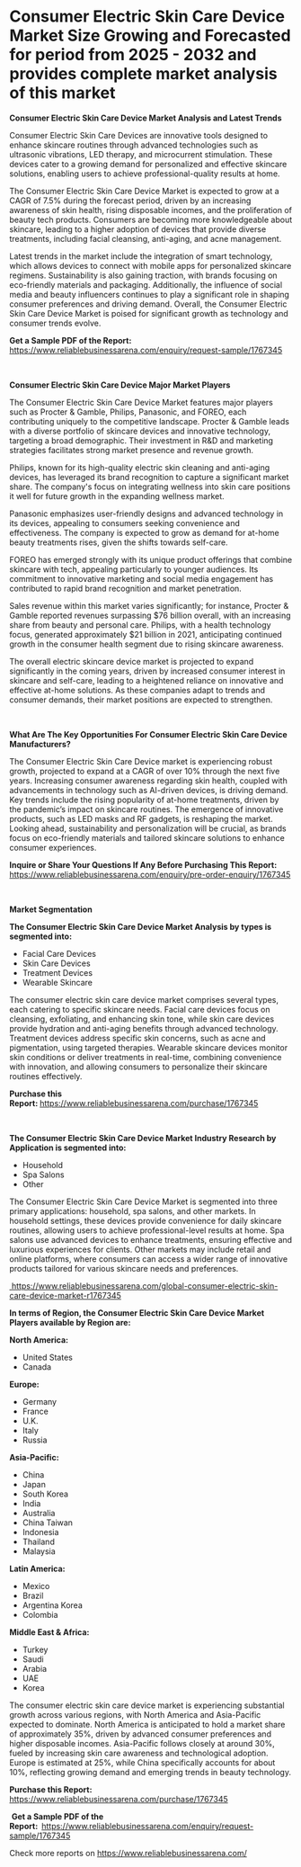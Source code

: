 <p><h1>Consumer Electric Skin Care Device Market Size Growing and Forecasted for period from 2025 - 2032 and provides complete market analysis of this market</h1></p><p><strong>Consumer Electric Skin Care Device Market Analysis and Latest Trends</strong></p>
<p><p>Consumer Electric Skin Care Devices are innovative tools designed to enhance skincare routines through advanced technologies such as ultrasonic vibrations, LED therapy, and microcurrent stimulation. These devices cater to a growing demand for personalized and effective skincare solutions, enabling users to achieve professional-quality results at home.</p><p>The Consumer Electric Skin Care Device Market is expected to grow at a CAGR of 7.5% during the forecast period, driven by an increasing awareness of skin health, rising disposable incomes, and the proliferation of beauty tech products. Consumers are becoming more knowledgeable about skincare, leading to a higher adoption of devices that provide diverse treatments, including facial cleansing, anti-aging, and acne management.</p><p>Latest trends in the market include the integration of smart technology, which allows devices to connect with mobile apps for personalized skincare regimens. Sustainability is also gaining traction, with brands focusing on eco-friendly materials and packaging. Additionally, the influence of social media and beauty influencers continues to play a significant role in shaping consumer preferences and driving demand. Overall, the Consumer Electric Skin Care Device Market is poised for significant growth as technology and consumer trends evolve.</p></p>
<p><strong>Get a Sample PDF of the Report:&nbsp;</strong> <a href="https://www.reliablebusinessarena.com/enquiry/request-sample/1767345?utm_campaign=2180&utm_medium=2&utm_source=Github&utm_content=ia&utm_term=09022025&utm_id=consumer-electric-skin-care-device">https://www.reliablebusinessarena.com/enquiry/request-sample/1767345</a></p>
<p>&nbsp;</p>
<p><strong>Consumer Electric Skin Care Device Major Market Players</strong></p>
<p><p>The Consumer Electric Skin Care Device Market features major players such as Procter & Gamble, Philips, Panasonic, and FOREO, each contributing uniquely to the competitive landscape. Procter & Gamble leads with a diverse portfolio of skincare devices and innovative technology, targeting a broad demographic. Their investment in R&D and marketing strategies facilitates strong market presence and revenue growth. </p><p>Philips, known for its high-quality electric skin cleaning and anti-aging devices, has leveraged its brand recognition to capture a significant market share. The company's focus on integrating wellness into skin care positions it well for future growth in the expanding wellness market. </p><p>Panasonic emphasizes user-friendly designs and advanced technology in its devices, appealing to consumers seeking convenience and effectiveness. The company is expected to grow as demand for at-home beauty treatments rises, given the shifts towards self-care.</p><p>FOREO has emerged strongly with its unique product offerings that combine skincare with tech, appealing particularly to younger audiences. Its commitment to innovative marketing and social media engagement has contributed to rapid brand recognition and market penetration.</p><p>Sales revenue within this market varies significantly; for instance, Procter & Gamble reported revenues surpassing $76 billion overall, with an increasing share from beauty and personal care. Philips, with a health technology focus, generated approximately $21 billion in 2021, anticipating continued growth in the consumer health segment due to rising skincare awareness.</p><p>The overall electric skincare device market is projected to expand significantly in the coming years, driven by increased consumer interest in skincare and self-care, leading to a heightened reliance on innovative and effective at-home solutions. As these companies adapt to trends and consumer demands, their market positions are expected to strengthen.</p></p>
<p>&nbsp;</p>
<p><strong>What Are The Key Opportunities For Consumer Electric Skin Care Device Manufacturers?</strong></p>
<p><p>The Consumer Electric Skin Care Device market is experiencing robust growth, projected to expand at a CAGR of over 10% through the next five years. Increasing consumer awareness regarding skin health, coupled with advancements in technology such as AI-driven devices, is driving demand. Key trends include the rising popularity of at-home treatments, driven by the pandemic’s impact on skincare routines. The emergence of innovative products, such as LED masks and RF gadgets, is reshaping the market. Looking ahead, sustainability and personalization will be crucial, as brands focus on eco-friendly materials and tailored skincare solutions to enhance consumer experiences.</p></p>
<p><strong>Inquire or Share Your Questions If Any Before Purchasing This Report:</strong> <a href="https://www.reliablebusinessarena.com/enquiry/pre-order-enquiry/1767345?utm_campaign=2180&utm_medium=2&utm_source=Github&utm_content=ia&utm_term=09022025&utm_id=consumer-electric-skin-care-device">https://www.reliablebusinessarena.com/enquiry/pre-order-enquiry/1767345</a></p>
<p>&nbsp;</p>
<p><strong>Market Segmentation</strong></p>
<p><strong>The Consumer Electric Skin Care Device Market Analysis by types is segmented into:</strong></p>
<p><ul><li>Facial Care Devices</li><li>Skin Care Devices</li><li>Treatment Devices</li><li>Wearable Skincare</li></ul></p>
<p><p>The consumer electric skin care device market comprises several types, each catering to specific skincare needs. Facial care devices focus on cleansing, exfoliating, and enhancing skin tone, while skin care devices provide hydration and anti-aging benefits through advanced technology. Treatment devices address specific skin concerns, such as acne and pigmentation, using targeted therapies. Wearable skincare devices monitor skin conditions or deliver treatments in real-time, combining convenience with innovation, and allowing consumers to personalize their skincare routines effectively.</p></p>
<p><strong>Purchase this Report:&nbsp;</strong><a href="https://www.reliablebusinessarena.com/purchase/1767345?utm_campaign=2180&utm_medium=2&utm_source=Github&utm_content=ia&utm_term=09022025&utm_id=consumer-electric-skin-care-device">https://www.reliablebusinessarena.com/purchase/1767345</a></p>
<p>&nbsp;</p>
<p><strong>The Consumer Electric Skin Care Device Market Industry Research by Application is segmented into:</strong></p>
<p><ul><li>Household</li><li>Spa Salons</li><li>Other</li></ul></p>
<p><p>The Consumer Electric Skin Care Device Market is segmented into three primary applications: household, spa salons, and other markets. In household settings, these devices provide convenience for daily skincare routines, allowing users to achieve professional-level results at home. Spa salons use advanced devices to enhance treatments, ensuring effective and luxurious experiences for clients. Other markets may include retail and online platforms, where consumers can access a wider range of innovative products tailored for various skincare needs and preferences.</p></p>
<p><a href="https://www.reliablebusinessarena.com/global-consumer-electric-skin-care-device-market-r1767345?utm_campaign=2180&utm_medium=2&utm_source=Github&utm_content=ia&utm_term=09022025&utm_id=consumer-electric-skin-care-device">&nbsp;https://www.reliablebusinessarena.com/global-consumer-electric-skin-care-device-market-r1767345</a></p>
<p><strong>In terms of Region, the Consumer Electric Skin Care Device Market Players available by Region are:</strong></p>
<p>
    <p> <strong> North America: </strong>
        <ul>
            <li>United States</li>
            <li>Canada</li>
        </ul>
        </p> 
    <p> <strong> Europe: </strong>
        <ul>
            <li>Germany</li>
            <li>France</li>
            <li>U.K.</li>
            <li>Italy</li>
            <li>Russia</li>
        </ul>
        </p> 
    <p> <strong> Asia-Pacific: </strong>
        <ul>
            <li>China</li>
            <li>Japan</li>
            <li>South Korea</li>
            <li>India</li>
            <li>Australia</li>
            <li>China Taiwan</li>
            <li>Indonesia</li>
            <li>Thailand</li>
            <li>Malaysia</li>
        </ul>
        </p> 
    <p> <strong> Latin America: </strong>
        <ul>
            <li>Mexico</li>
            <li>Brazil</li>
            <li>Argentina Korea</li>
            <li>Colombia</li>
        </ul>
        </p> 
    <p> <strong> Middle East & Africa: </strong>
        <ul>
            <li>Turkey</li>
            <li>Saudi</li>
            <li>Arabia</li>
            <li>UAE</li>
            <li>Korea</li>
        </ul>
    </p>
    </p>
<p><p>The consumer electric skin care device market is experiencing substantial growth across various regions, with North America and Asia-Pacific expected to dominate. North America is anticipated to hold a market share of approximately 35%, driven by advanced consumer preferences and higher disposable incomes. Asia-Pacific follows closely at around 30%, fueled by increasing skin care awareness and technological adoption. Europe is estimated at 25%, while China specifically accounts for about 10%, reflecting growing demand and emerging trends in beauty technology.</p></p>
<p><strong>Purchase this Report: </strong><a href="https://www.reliablebusinessarena.com/purchase/1767345?utm_campaign=2180&utm_medium=2&utm_source=Github&utm_content=ia&utm_term=09022025&utm_id=consumer-electric-skin-care-device">https://www.reliablebusinessarena.com/purchase/1767345</a></p>
<p>&nbsp;<strong>Get a Sample PDF of the Report:&nbsp;&nbsp;</strong><a href="https://www.reliablebusinessarena.com/enquiry/request-sample/1767345?utm_campaign=2180&utm_medium=2&utm_source=Github&utm_content=ia&utm_term=09022025&utm_id=consumer-electric-skin-care-device">https://www.reliablebusinessarena.com/enquiry/request-sample/1767345</a></p>
<p><strong></strong></p>
<p>Check more reports on <a href="https://www.reliablebusinessarena.com/?utm_campaign=2180&utm_medium=2&utm_source=Github&utm_content=ia&utm_term=09022025&utm_id=consumer-electric-skin-care-device">https://www.reliablebusinessarena.com/</a></p>